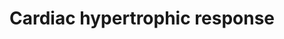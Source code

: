 ---
annotations:
- type: Cell Type Ontology
  value: cardiac muscle cell
- type: Disease Ontology
  value: hypertrophic cardiomyopathy
- type: Pathway Ontology
  value: hypertrophic cardiomyopathy pathway
authors:
- Mkutmon
- Cgrove
- MaintBot
- Egonw
- AlexanderPico
- AMTan
- Khanspers
- Eweitz
description: Integrated schematic of the more extensively characterized intracellular
  signal-transduction pathways that coordinate the cardiac hypertrophic response.
  During development and in response to physiological stimuli or pathological insults,
  the heart undergoes hypertrophic enlargement, which is characterized by an increase
  in the size of individual cardiac myocytes.  Proteins on this pathway have targeted
  assays available via the [https://assays.cancer.gov/available_assays?wp_id=WP2795
  CPTAC Assay Portal]
last-edited: 2021-05-22
organisms:
- Homo sapiens
redirect_from:
- /index.php/Pathway:WP2795
- /instance/WP2795
schema-jsonld:
- '@context': https://schema.org/
  '@id': https://wikipathways.github.io/pathways/WP2795.html
  '@type': Dataset
  creator:
    '@type': Organization
    name: WikiPathways
  description: Integrated schematic of the more extensively characterized intracellular
    signal-transduction pathways that coordinate the cardiac hypertrophic response.
    During development and in response to physiological stimuli or pathological insults,
    the heart undergoes hypertrophic enlargement, which is characterized by an increase
    in the size of individual cardiac myocytes.  Proteins on this pathway have targeted
    assays available via the [https://assays.cancer.gov/available_assays?wp_id=WP2795
    CPTAC Assay Portal]
  keywords:
  - DAG
  - BNP
  - PKD
  - mTOR
  - RAS
  - PKC
  - NFAT
  - Neuregulin
  - IGF-I
  - HDAC 5
  - ERK2
  - MEK3
  - IKK-beta
  - FGFR
  - Calcineurin
  - MAPKKKK
  - MEK6
  - EGF
  - ANP
  - cGMP
  - FGF
  - PDK1
  - ERK1
  - CDK 7
  - RAC1
  - MEK7
  - GSK3-beta
  - ROH
  - IKK-gamma
  - GC-A
  - Catecholamines
  - ERK5
  - Calmodulin
  - CaMK
  - TNF-alpha
  - RTKs
  - GPCR
  - TAK1
  - PLC
  - PLA2
  - 'TGFR/Activin '
  - Endo-1
  - Ang-II
  - MAPKKK
  - JNK
  - RAF1
  - MEK5
  - HDAC 9
  - TGF-beta
  - Ca2+
  - p38
  - MEK2
  - PKG-I
  - HDAC 7
  - Ins(1,4,5)P3
  - MEK1
  - MEK4
  - TNFR
  - CDK 9
  - AKT1
  - AKT2
  - HDAC 4
  - MEF2
  - NF-kappa-B
  - I-kappa-B
  - Pol II
  - IKK-alpha
  - NIK
  license: CC0
  name: Cardiac hypertrophic response
seo: CreativeWork
title: Cardiac hypertrophic response
wpid: WP2795
---